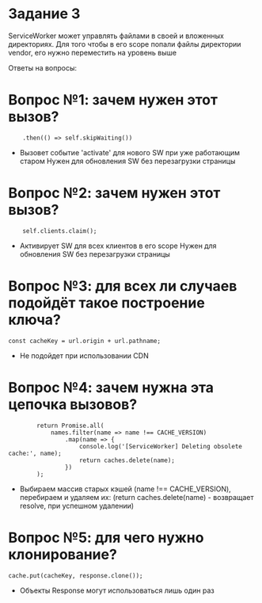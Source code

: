 # Задание 3

ServiceWorker может управлять файлами в своей и вложенных директориях.
Для того чтобы в его scope попали файлы директории vendor, его нужно переместить на уровень выше



Ответы на вопросы:

# Вопрос №1: зачем нужен этот вызов?
        .then(() => self.skipWaiting())
  -	Вызовет событие 'activate' для нового SW при уже работающим старом
    Нужен для обновления SW без перезагрузки страницы

# Вопрос №2: зачем нужен этот вызов?
        self.clients.claim();
  -	Активирует SW для всех клиентов в его scope
	Нужен для обновления SW без перезагрузки страницы

# Вопрос №3: для всех ли случаев подойдёт такое построение ключа?
	const cacheKey = url.origin + url.pathname;
  - Не подойдет при использовании CDN

# Вопрос №4: зачем нужна эта цепочка вызовов?
            return Promise.all(
                names.filter(name => name !== CACHE_VERSION)
                    .map(name => {
                        console.log('[ServiceWorker] Deleting obsolete cache:', name);
                        return caches.delete(name);
                    })
            );
  -	Выбираем массив старых кэшей (name !== CACHE_VERSION), перебираем и удаляем их:
	(return caches.delete(name) - возвращает resolve, при успешном удалении)

# Вопрос №5: для чего нужно клонирование?
    cache.put(cacheKey, response.clone());
  - Объекты Response могут использоваться лишь один раз